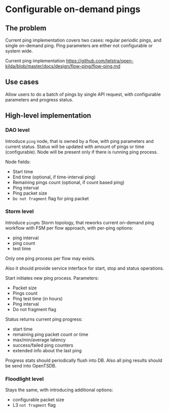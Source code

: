 # Configurable on-demand pings

## The problem
Current ping implementation covers two cases: regular periodic pings, and single on-demand ping. Ping parameters are either not configurable or system wide.

Current ping implementation https://github.com/telstra/open-kilda/blob/master/docs/design/flow-ping/flow-ping.md

## Use cases
Allow users to do a batch of pings by single API request, with configurable parameters and progress status.

## High-level implementation

###  DAO level
Introduce `ping` node, that is owned by a flow, with ping parameters and current status. Status will be updated with amount of pings or time (configurable).
Node will be present only if there is running ping process.

Node fields:
* Start time
* End time (optional, if time-interval ping)
* Remaining pings count (optional, if count based ping)
* Ping interval
* Ping packet size
* `Do not fragment` flag for ping packet
 
 ### Storm level
Introduce `pingHs` Storm topology, that reworks current on-demand ping workflow with FSM per flow approach, with per-ping options:
* ping interval
* ping count
* test time

Only one ping process per flow may exists.

Also it should provide service interface for start, stop and status operations.

Start initiates new ping process. Parameters: 
* Packet size
* Pings count
* Ping test time (in hours)
* Ping interval
* Do not fragment flag

Status returns current ping progress:
* start time
* remaining ping packet count or time
* max/min/average latency
* success/failed ping counters
* extended info about the last ping

Progress stats should periodically flush into DB. Also all ping results should be send into OpenTSDB. 

### Floodlight level
Stays the same, with introducing additional options:
* configurable packet size
* L3 `not fragment` flag
